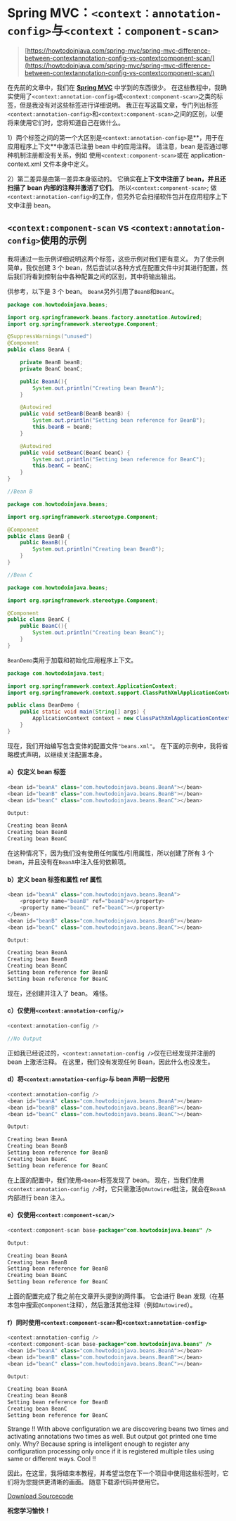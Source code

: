 # Spring MVC：`<context：annotation-config>`与`<context：component-scan>`

> [https://howtodoinjava.com/spring-mvc/spring-mvc-difference-between-contextannotation-config-vs-contextcomponent-scan/](https://howtodoinjava.com/spring-mvc/spring-mvc-difference-between-contextannotation-config-vs-contextcomponent-scan/)

在先前的文章中，我们在 [**Spring MVC**](//howtodoinjava.com) 中学到的东西很少。 在这些教程中，我确实使用了`<context:annotation-config>`或`<context:component-scan>`之类的标签，但是我没有对这些标签进行详细说明。 我正在写这篇文章，专门列出标签`<context:annotation-config>`和`<context:component-scan>`之间的区别，以便将来使用它们时，您将知道自己在做什么。

1）两个标签之间的第一个大区别是`<context:annotation-config>`是**，用于在应用程序上下文**中激活已注册 bean 中的应用注释。 请注意，bean 是否通过哪种机制注册都没有关系，例如 使用`<context:component-scan>`或在 application-context.xml 文件本身中定义。

2）第二差异是由第一差异本身驱动的。 它确实**在上下文中注册了 bean，并且还扫描了 bean 内部的注释并激活了它们**。 所以`<context:component-scan>`; 做`<context:annotation-config>`的工作，但另外它会扫描软件包并在应用程序上下文中注册 bean。

## `<context:component-scan` vs `<context:annotation-config>`使用的示例

我将通过一些示例详细说明这两个标签，这些示例对我们更有意义。 为了使示例简单，我仅创建 3 个 bean，然后尝试以各种方式在配置文件中对其进行配置，然后我们将看到控制台中各种配置之间的区别，其中将输出输出。

供参考，以下是 3 个 bean。 `BeanA`另外引用了`BeanB`和`BeanC`。

```java
package com.howtodoinjava.beans;

import org.springframework.beans.factory.annotation.Autowired;
import org.springframework.stereotype.Component;

@SuppressWarnings("unused")
@Component
public class BeanA {

	private BeanB beanB;
	private BeanC beanC;

	public BeanA(){
		System.out.println("Creating bean BeanA");
	}

	@Autowired
	public void setBeanB(BeanB beanB) {
		System.out.println("Setting bean reference for BeanB");
		this.beanB = beanB;
	}

	@Autowired
	public void setBeanC(BeanC beanC) {
		System.out.println("Setting bean reference for BeanC");
		this.beanC = beanC;
	}
}

//Bean B

package com.howtodoinjava.beans;

import org.springframework.stereotype.Component;

@Component
public class BeanB {
	public BeanB(){
		System.out.println("Creating bean BeanB");
	}
}

//Bean C

package com.howtodoinjava.beans;

import org.springframework.stereotype.Component;

@Component
public class BeanC {
	public BeanC(){
		System.out.println("Creating bean BeanC");
	}
}

```

`BeanDemo`类用于加载和初始化应用程序上下文。

```java
package com.howtodoinjava.test;

import org.springframework.context.ApplicationContext;
import org.springframework.context.support.ClassPathXmlApplicationContext;

public class BeanDemo {
	public static void main(String[] args) {
		ApplicationContext context = new ClassPathXmlApplicationContext("classpath:beans.xml");
	}
}

```

现在，我们开始编写包含变体的配置文件`"beans.xml"`。 在下面的示例中，我将省略模式声明，以继续关注配置本身。

#### a）仅定义 bean 标签

```java
<bean id="beanA" class="com.howtodoinjava.beans.BeanA"></bean>
<bean id="beanB" class="com.howtodoinjava.beans.BeanB"></bean>
<bean id="beanC" class="com.howtodoinjava.beans.BeanC"></bean>

Output:

Creating bean BeanA
Creating bean BeanB
Creating bean BeanC

```

在这种情况下，因为我们没有使用任何属性/引用属性，所以创建了所有 3 个 bean，并且没有在`BeanA`中注入任何依赖项。

#### b）定义 bean 标签和属性 ref 属性

```java
<bean id="beanA" class="com.howtodoinjava.beans.BeanA">
	<property name="beanB" ref="beanB"></property>
	<property name="beanC" ref="beanC"></property>
</bean>
<bean id="beanB" class="com.howtodoinjava.beans.BeanB"></bean>
<bean id="beanC" class="com.howtodoinjava.beans.BeanC"></bean>

Output:

Creating bean BeanA
Creating bean BeanB
Creating bean BeanC
Setting bean reference for BeanB
Setting bean reference for BeanC

```

现在，还创建并注入了 bean。 难怪。

#### c）仅使用`<context:annotation-config/>`

```java
<context:annotation-config />

//No Output

```

正如我已经说过的，`<context:annotation-config />`仅在已经发现并注册的 bean 上激活注释。 在这里，我们没有发现任何 Bean，因此什么也没发生。

#### d）将`<context:annotation-config>`与 bean 声明一起使用

```java
<context:annotation-config />
<bean id="beanA" class="com.howtodoinjava.beans.BeanA"></bean>
<bean id="beanB" class="com.howtodoinjava.beans.BeanB"></bean>
<bean id="beanC" class="com.howtodoinjava.beans.BeanC"></bean>

Output:

Creating bean BeanA
Creating bean BeanB
Setting bean reference for BeanB
Creating bean BeanC
Setting bean reference for BeanC

```

在上面的配置中，我们使用`<bean>`标签发现了 bean。 现在，当我们使用`<context:annotation-config />`时，它只需激活`@Autowired`批注，就会在`BeanA`内部进行 bean 注入。

#### e）仅使用`<context:component-scan/>`

```java
<context:component-scan base-package="com.howtodoinjava.beans" />

Output:

Creating bean BeanA
Creating bean BeanB
Setting bean reference for BeanB
Creating bean BeanC
Setting bean reference for BeanC

```

上面的配置完成了我之前在文章开头提到的两件事。 它会进行 Bean 发现（在基本包中搜索`@Component`注释），然后激活其他注释（例如`Autowired`）。

#### f）同时使用`<context:component-scan>`和`<context:annotation-config>`

```java
<context:annotation-config />
<context:component-scan base-package="com.howtodoinjava.beans" />
<bean id="beanA" class="com.howtodoinjava.beans.BeanA"></bean>
<bean id="beanB" class="com.howtodoinjava.beans.BeanB"></bean>
<bean id="beanC" class="com.howtodoinjava.beans.BeanC"></bean>

Output:

Creating bean BeanA
Creating bean BeanB
Setting bean reference for BeanB
Creating bean BeanC
Setting bean reference for BeanC

```

Strange !! With above configuration we are discovering beans two times and activating annotations two times as well. But output got printed one time only. Why? Because spring is intelligent enough to register any configuration processing only once if it is registered multiple tiles using same or different ways. Cool !!

因此，在这里，我将结束本教程，并希望当您在下一个项目中使用这些标签时，它们将为您提供更清晰的画面。 随意下载源代码并使用它。

[Download Sourcecode](https://drive.google.com/file/d/0B7yo2HclmjI4dHFyeU9JVjFsa2s/edit?usp=sharing)

**祝您学习愉快！**